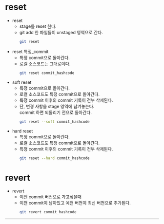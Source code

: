 # reset
- reset
  - stage를 reset 한다.
  - git add 한 파일들이 unstaged 영역으로 간다.
    ```bash
    git reset
    ```
- reset 특정_commit
  - 특정 commit으로 돌아간다.
  - 로컬 소스코드는 그대로이다.
    ```bash
    git reset commit_hashcode
    ```
- soft reset
  - 특정 commit으로 돌아간다.
  - 로컬 소스코드도 특정 commit으로 돌아간다.
  - 특정 commit 이후의 commit 기록이 전부 삭제된다.
  - 단, 변경 사항을 stage 영역에 남겨놓는다.  
    commit 하면 되돌리기 전으로 돌아간다.
    ```bash
    git reset --soft commit_hashcode
    ```
- hard reset
  - 특정 commit으로 돌아간다.
  - 로컬 소스코드도 특정 commit으로 돌아간다.
  - 특정 commit 이후의 commit 기록이 전부 삭제된다.
    ```bash
    git reset --hard commit_hashcode
    ```

# revert
- revert
  - 이전 commit 버전으로 가고싶을때
  - 이전 commit이 남아있고 예전 버전이 최신 버전으로 추가된다.
    ```bash
    git revert commit_hashcode
    ```
___